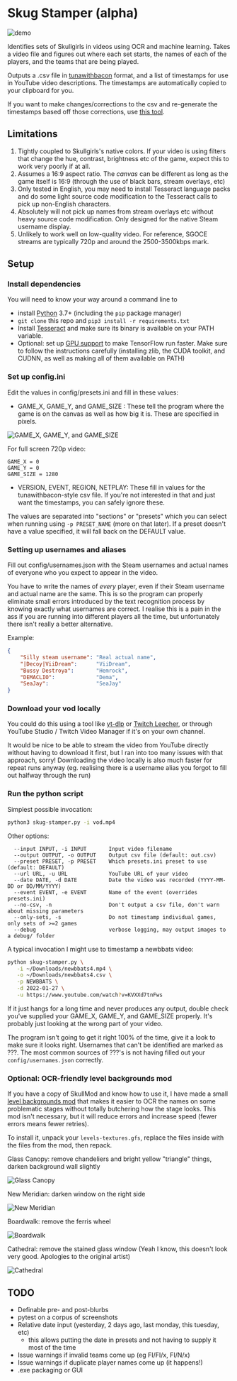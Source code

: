 # Skug Stamper (alpha)

![demo](diagrams/demo.gif)

Identifies sets of Skullgirls in videos using OCR and machine learning. Takes a
video file and figures out where each set starts, the names of each of the
players, and the teams that are being played. 

Outputs a .csv file in [tunawithbacon](https://tunawithbacon.com/) format, and a
list of timestamps for use in YouTube video descriptions. The timestamps are 
automatically copied to your clipboard for you.

If you want to make changes/corrections to the csv and re-generate the
timestamps based off those corrections, use
[this tool](https://github.com/hugh-braico/twb-to-yt-timestamp).

## Limitations

1. Tightly coupled to Skullgirls's native colors. If your video is using filters
   that change the hue, contrast, brightness etc of the game, expect this to
   work very poorly if at all.
1. Assumes a 16:9 aspect ratio. The *canvas* can be different as long as the
   game itself is 16:9 (through the use of black bars, stream overlays, etc)
1. Only tested in English, you may need to install Tesseract language packs and
   do some light source code modification to the Tesseract calls to pick up 
   non-English characters.
1. Absolutely will not pick up names from stream overlays etc without heavy
   source code modification. Only designed for the native Steam username 
   display.
1. Unlikely to work well on low-quality video. For reference, SGOCE streams are 
   typically 720p and around the 2500-3500kbps mark. 

## Setup

### Install dependencies

You will need to know your way around a command line to 

* install [Python](https://www.python.org/downloads/) 3.7+ 
  (including the `pip` package manager)
* `git clone` this repo and `pip3 install -r requirements.txt`
* Install [Tesseract](https://github.com/tesseract-ocr/tessdoc) and make sure
  its binary is available on your PATH variable.
* Optional: set up [GPU support](https://www.tensorflow.org/install/gpu) to make
  TensorFlow run faster. Make sure to follow the instructions carefully
  (installing zlib, the CUDA toolkit, and CUDNN, as well as making all of them
  available on PATH)

### Set up config.ini

Edit the values in config/presets.ini and fill in these values:

* GAME_X, GAME_Y, and GAME_SIZE : These tell the program where the game is on
  the canvas as well as how big it is. These are specified in pixels.

![GAME_X, GAME_Y, and GAME_SIZE](diagrams/parameters.jpg)

For full screen 720p video:

```
GAME_X = 0 
GAME_Y = 0
GAME_SIZE = 1280
```

* VERSION, EVENT, REGION, NETPLAY: These fill in values for the
  tunawithbacon-style csv file. If you're not interested in that and just
  want the timestamps, you can safely ignore these.

The values are separated into "sections" or "presets" which you can select when
running using `-p PRESET_NAME` (more on that later). If a preset doesn't have a
value specified, it will fall back on the DEFAULT value.

### Setting up usernames and aliases

Fill out config/usernames.json with the Steam usernames and actual names of
everyone who you expect to appear in the video. 

You have to write the names of *every* player, even if their Steam username and
actual name are the same. This is so the program can properly eliminate small 
errors introduced by the text recognition process by knowing exactly what 
usernames are correct. I realise this is a pain in the ass if you are running
into different players all the time, but unfortunately there isn't really a
better alternative.

Example:

```json
{
    "Silly steam username": "Real actual name",
    "|Decoy|ViiDream":      "ViiDream",
    "Bussy Destroya":       "Hemrock",
    "DEMACLIO":             "Dema",
    "SeaJay":               "SeaJay"
}
```

### Download your vod locally

You could do this using a tool like [yt-dlp](https://github.com/yt-dlp/yt-dlp) 
or [Twitch Leecher](https://github.com/Franiac/TwitchLeecher), or through 
YouTube Studio / Twitch Video Manager if it's on your own channel.

It would be nice to be able to stream the video from YouTube directly without 
having to download it first, but I ran into too many issues with that approach,
sorry! Downloading the video locally is also much faster for repeat runs anyway
(eg. realising there is a username alias you forgot to fill out halfway through
the run)

### Run the python script

Simplest possible invocation:

```bash
python3 skug-stamper.py -i vod.mp4
```

Other options:

```
  --input INPUT, -i INPUT       Input video filename
  --output OUTPUT, -o OUTPUT    Output csv file (default: out.csv)
  --preset PRESET, -p PRESET    Which presets.ini preset to use (default: DEFAULT)
  --url URL, -u URL             YouTube URL of your video
  --date DATE, -d DATE          Date the video was recorded (YYYY-MM-DD or DD/MM/YYYY)
  --event EVENT, -e EVENT       Name of the event (overrides presets.ini)
  --no-csv, -n                  Don't output a csv file, don't warn about missing parameters
  --only-sets, -s               Do not timestamp individual games, only sets of >=2 games
  --debug                       verbose logging, may output images to a debug/ folder
```

A typical invocation I might use to timestamp a newbbats video: 

```bash
python skug-stamper.py \
   -i ~/Downloads/newbbats4.mp4 \
   -o ~/Downloads/newbbats4.csv \
   -p NEWBBATS \
   -d 2022-01-27 \
   -u https://www.youtube.com/watch?v=KVXXd7tnFws
```

If it just hangs for a long time and never produces any output, double check
you've supplied your GAME_X, GAME_Y, and GAME_SIZE properly. It's probably just
looking at the wrong part of your video.

The program isn't going to get it right 100% of the time, give it a look to
make sure it looks right. Usernames that can't be identified are marked as ???.
The most common sources of ???'s is not having filled out your
`config/usernames.json` correctly. 

### Optional: OCR-friendly level backgrounds mod

If you have a copy of SkullMod and know how to use it, I have made a small
[level backgrounds mod](https://cdn.discordapp.com/attachments/756684812873629717/943469191346941997/OCR_friendly_backgrounds.7z)
that makes it easier to OCR the names on some problematic stages without totally
butchering how the stage looks. This mod isn't necessary, but it will reduce
errors and increase speed (fewer errors means fewer retries). 

To install it, unpack your `levels-textures.gfs`, replace the files inside with
the files from the mod, then repack.

Glass Canopy: remove chandeliers and bright yellow "triangle" things, darken
background wall slightly

![Glass Canopy](diagrams/canopy.png)

New Meridian: darken window on the right side

![New Meridian](diagrams/meridian.png)

Boardwalk: remove the ferris wheel

![Boardwalk](diagrams/boardwalk.png)

Cathedral: remove the stained glass window (Yeah I know, this doesn't look very
good. Apologies to the original artist)

![Cathedral](diagrams/cathedral.png)

## TODO

* Definable pre- and post-blurbs
* pytest on a corpus of screenshots
* Relative date input (yesterday, 2 days ago, last monday, this tuesday, etc)
   * this allows putting the date in presets and not having to supply it 
     most of the time
* Issue warnings if invalid teams come up (eg FI/FI/x, FI/N/x)
* Issue warnings if duplicate player names come up (it happens!)
* .exe packaging or GUI
